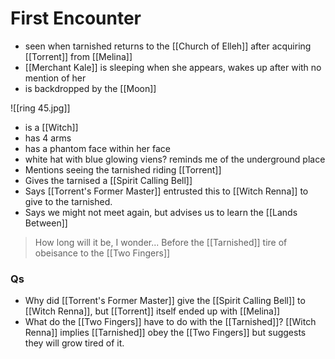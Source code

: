 # First Encounter
- seen when tarnished returns to the [[Church of Elleh]] after acquiring [[Torrent]] from [[Melina]]
- [[Merchant Kale]] is sleeping when she appears, wakes up after with no mention of her
- is backdropped by the [[Moon]]

![[ring 45.jpg]]

- is a [[Witch]]
- has 4 arms
- has a phantom face within her face
- white hat with blue glowing viens? reminds me of the underground place
- Mentions seeing the tarnished riding [[Torrent]]
- Gives the tarnised a [[Spirit Calling Bell]]
- Says [[Torrent's Former Master]] entrusted this to [[Witch Renna]] to give to the tarnished.
- Says we might not meet again, but advises us to learn the [[Lands Between]]

> How long will it be, I wonder...
> Before the [[Tarnished]] tire of obeisance to the [[Two Fingers]]




### Qs 
- Why did [[Torrent's Former Master]] give the [[Spirit Calling Bell]] to [[Witch Renna]], but [[Torrent]] itself ended up with [[Melina]]
- What do the [[Two Fingers]] have to do with the [[Tarnished]]? [[Witch Renna]] implies [[Tarnished]] obey the [[Two Fingers]] but suggests they will grow tired of it.